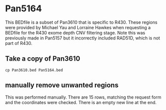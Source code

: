 # Pan5164
This BEDfile is a subset of Pan3610 that is specific to R430. 
These regions were provided by Michael Yau and Lorraine Hawkes when requesting a BEDfile for the R430 exome depth CNV filtering stage.
Note this was previously made in Pan5157 but it incorrectly included RAD51D, which is not part of R430.

## Take a copy of Pan3610
`cp Pan3610.bed Pan5164.bed`

## manually remove unwanted regions
This was performed manually. There are 15 rows, matching the request form and the coordinates were checked. There is an empty new line at the end.